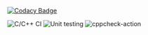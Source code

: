 
[![Codacy Badge](https://api.codacy.com/project/badge/Grade/004b9b23147c466ba53b68efda3be616)](https://app.codacy.com/manual/99002586/Genesis_SDLC?utm_source=github.com&utm_medium=referral&utm_content=99002586/Genesis_SDLC&utm_campaign=Badge_Grade_Dashboard)

![C/C++ CI](https://github.com/99002586/Genesis_SDLC/workflows/C/C++%20CI/badge.svg)
![Unit testing](https://github.com/99002586/Genesis_SDLC/workflows/Unit%20testing/badge.svg)
![cppcheck-action](https://github.com/99002586/Genesis_SDLC/workflows/cppcheck-action/badge.svg)
